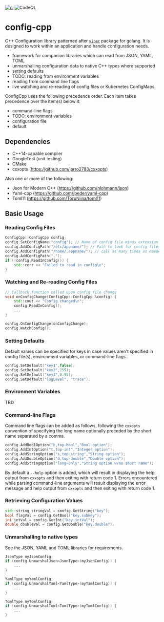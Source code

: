 [![ci](https://github.com/CJLove/config-cpp/actions/workflows/ci.yml/badge.svg?branch=master)](https://github.com/CJLove/config-cpp/actions/workflows/ci.yml)
![CodeQL](https://github.com/CJLove/config-cpp/workflows/CodeQL/badge.svg)



# config-cpp

C++ Configuration library patterned after [`viper`](https://github.com/spf13/viper) package for golang.  It is designed to work within an application and handle configuration needs.

- framework for companion libraries which can read from JSON, YAML, TOML
- unmarshalling configuration data to native C++ types where supported
- setting defaults
- TODO: reading from environment variables
- reading from command line flags
- live watching and re-reading of config files or Kubernetes ConfigMaps

ConfigCpp uses the following precedence order.  Each item takes precedence over the item(s) below it:

- command-line flags
- TODO: environment variables
- configuration file
- default

## Dependencies
- C++14-capable compiler
- GoogleTest (unit testing)
- CMake
- cxxopts (https://github.com/jarro2783/cxxopts)

Also one or more of the following:
- Json for Modern C++ (https://github.com/nlohmann/json)
- Yaml-cpp (https://github.com/jbeder/yaml-cpp)
- Toml11 (https://github.com/ToruNiina/toml11)

## Basic Usage

### Reading Config Files

```c++
ConfigCpp::ConfigCpp config;
config.SetConfigName("config"); // Name of config file minus extension
config.AddConfigPath("/etc/appname/"); // Path to look for config files
config.AddConfigPath("/home/.appname/"); // call as many times as needed
config.AddConfigPath(".");
if (!config.ReadInConfig()) {
    std::cerr << "Failed to read in config\n";
}
```

### Watching and Re-reading Config Files

```c++
// Callback function called upon config file change
void onConfigChange(ConfigCpp::ConfigCpp &config) {
    std::cout << "Config changed\n";
    config.ReadInConfig();
    ...
}

config.OnConfigChange(onConfigChange);
config.WatchConfig();
```

### Setting Defaults

Default values can be specified for keys in case values aren't specified in config file(s), environment variables, or command-line flags.

```c++
config.SetDefault("key1",false);
config.SetDefault("key2",255);
config.SetDefault("key3",0.95);
config.SetDefault("logLevel", "trace");
```

### Environment Variables
TBD

### Command-line Flags
Command line flags can be added as follows, following the `cxxopts` convention of specifying the long name optionally preceded by the short name separated by a comma.

```c++
config.AddBoolOption("b,top-bool","Bool option");
config.AddIntOption("t,top-int","Integer option");
config.AddStringOption("s,top-string","String option");
config.AddDoubleOption("d,top-double","Double option");
config.AddStringOption("long-only","String option w/no short name");
```
By default a `--help` option is added, which will result in displaying the help output from `cxxopts` and then exiting with return code 1.  Errors encountered while parsing command-line arguments will result displaying the error message and help output from `cxxopts` and then exiting with return code 1.


### Retrieving Configuration Values

```c++
std::string stringVal = config.GetString("key");
bool flagVal = config.GetBool("key.subkey");
int intVal = config.GetInt("key.intVal");
double doubleVal = config.GetDouble("key.double");
```

### Unmarshalling to native types
See the JSON, YAML and TOML libraries for requirements.
```c++
JsonType myJsonConfig;
if (config.UnmarshalJson<JsonType>(myJsonConfig)) {
    ...
}

YamlType myYamlConfig;
if (config.UnmarshalYaml<YamlType>(myYamlConfig)) {
    ...
}

TomlType myTomlConfig;
if (config.UnmarshalToml<TomlType>(myTomlConfig)) {
    ...
}
```
